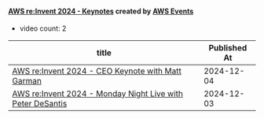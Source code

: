 

#### [AWS re:Invent 2024 - Keynotes](https://www.youtube.com/playlist?list=PL2yQDdvlhXf_aPLMfxECsw-UIbEg6uy42) created by [AWS Events](https://www.youtube.com/channel/UCdoadna9HFHsxXWhafhNvKw)

* video count: 2 

| title                                                                                                     | Published At |
| --------------------------------------------------------------------------------------------------------- | ------------ |
| [AWS re:Invent 2024 - CEO Keynote with Matt Garman](https://www.youtube.com/watch?v=LY7m5LQliAo)          | 2024-12-04   |
| [AWS re:Invent 2024 - Monday Night Live with Peter DeSantis](https://www.youtube.com/watch?v=vx36tyJ47ps) | 2024-12-03   |